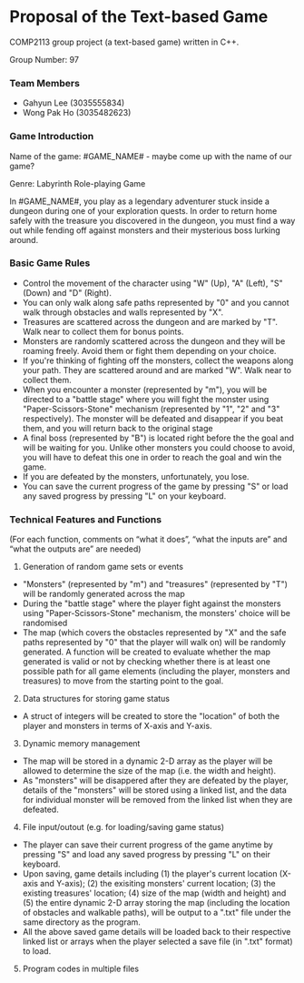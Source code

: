 # Proposal of the Text-based Game
COMP2113 group project (a text-based game) written in C++.

Group Number: 97

### Team Members
- Gahyun Lee (3035555834)
- Wong Pak Ho (3035482623)

### Game Introduction
Name of the game: #GAME_NAME#   - maybe come up with the name of our game? 

Genre: Labyrinth Role-playing Game

In #GAME_NAME#, you play as a legendary adventurer stuck inside a dungeon during one of your exploration quests. In order to return home safely with the treasure you discovered in the dungeon, you must find a way out while fending off against monsters and their mysterious boss lurking around.

### Basic Game Rules
- Control the movement of the character using "W" (Up), "A" (Left), "S" (Down) and "D" (Right).
- You can only walk along safe paths represented by "0" and you cannot walk through obstacles and walls represented by "X".
- Treasures are scattered across the dungeon and are marked by "T". Walk near to collect them for bonus points.
- Monsters are randomly scattered across the dungeon and they will be roaming freely. Avoid them or fight them depending on your choice.  
- If you're thinking of fighting off the monsters, collect the weapons along your path. They are scattered around and are marked "W". Walk near to collect them. 
- When you encounter a monster (represented by "m"), you will be directed to a "battle stage" where you will fight the monster using "Paper-Scissors-Stone" mechanism (represented by "1", "2" and "3" respectively). The monster will be defeated and disappear if you beat them, and you will return back to the original stage
- A final boss (represented by "B") is located right before the the goal and will be waiting for you. Unlike other monsters you could choose to avoid, you will have to defeat this one in order to reach the goal and win the game.
- If you are defeated by the monsters, unfortunately, you lose.
- You can save the current progress of the game by pressing "S" or load any saved progress by pressing "L" on your keyboard.

### Technical Features and Functions
(For each function, comments on “what it does”, “what the inputs are” and “what the outputs are” are needed)

1. Generation of random game sets or events
- "Monsters" (represented by "m") and "treasures" (represented by "T") will be randomly generated across the map
- During the "battle stage" where the player fight against the monsters using "Paper-Scissors-Stone" mechanism, the monsters' choice will be randomised
- The map (which covers the obstacles represented by "X" and the safe paths represented by "0" that the player will walk on) will be randomly generated. A function will be created to evaluate whether the map generated is valid or not by checking whether there is at least one possible path for all game elements (including the player, monsters and treasures) to move from the starting point to the goal.

2. Data structures for storing game status
- A struct of integers will be created to store the "location" of both the player and monsters in terms of X-axis and Y-axis.

3. Dynamic memory management
- The map will be stored in a dynamic 2-D array as the player will be allowed to determine the size of the map (i.e. the width and height).
- As "monsters" will be disappered after they are defeated by the player, details of the "monsters" will be stored using a linked list, and the data for individual monster will be removed from the linked list when they are defeated.

4. File input/outout (e.g. for loading/saving game status)
- The player can save their current progress of the game anytime by pressing "S" and load any saved progress by pressing "L" on their keyboard.
- Upon saving, game details including (1) the player's current location (X-axis and Y-axis); (2) the exisiting monsters' current location; (3) the existing treasures' location; (4) size of the map (width and height) and (5) the entire dynamic 2-D array storing the map (including the location of obstacles and walkable paths), will be output to a ".txt" file under the same directory as the program.
- All the above saved game details will be loaded back to their respective linked list or arrays when the player selected a save file (in ".txt" format) to load.

5. Program codes in multiple files 
